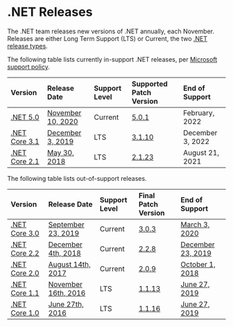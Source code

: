 
# .NET Releases

The .NET team releases new versions of .NET annually, each November. Releases are either Long Term Support (LTS) or Current, the two [.NET release types](release-policies.md).

The following table lists currently in-support .NET releases, per [Microsoft support policy](microsoft-support.md).

|  Version  |  Release Date | Support Level | Supported Patch Version | End of Support |
| :-- | :-- | :-- | :-- | :-- |
| [.NET 5.0](https://dotnet.microsoft.com/download/dotnet-core/5.0) | [November 10, 2020](https://devblogs.microsoft.com/dotnet/announcing-net-5-0/) | Current | [5.0.1](release-notes/5.0/README.md) | February, 2022 |
| [.NET Core 3.1](https://dotnet.microsoft.com/download/dotnet-core/3.1) | [December 3, 2019](https://devblogs.microsoft.com/dotnet/announcing-net-core-3-1/) | LTS | [3.1.10](release-notes/3.1/README.md) | December 3, 2022 |
| [.NET Core 2.1](https://dotnet.microsoft.com/download/dotnet-core/2.1) | [May 30, 2018](https://devblogs.microsoft.com/dotnet/announcing-net-core-2-1/) | LTS | [2.1.23](release-notes/2.1/README.md) | August 21, 2021 |

The following table lists out-of-support releases.

|  Version  |  Release Date | Support Level | Final Patch Version | End of Support |
| :-- | :-- | :-- | :-- | :-- |
| [.NET Core 3.0](https://dotnet.microsoft.com/download/dotnet-core/3.0) | [September 23, 2019](https://devblogs.microsoft.com/dotnet/announcing-net-core-3-0/) | Current | [3.0.3](release-notes/3.0/README.md) | [March 3, 2020](https://devblogs.microsoft.com/dotnet/net-core-3-0-end-of-life/) |
| [.NET Core 2.2](https://dotnet.microsoft.com/download/dotnet-core/2.2) | [December 4th, 2018](https://devblogs.microsoft.com/dotnet/announcing-net-core-2-2/) | Current | [2.2.8](release-notes/2.2/README.md) | [December 23, 2019](https://devblogs.microsoft.com/dotnet/net-core-2-2-will-reach-end-of-life-on-december-23-2019/) |
| [.NET Core 2.0](https://dotnet.microsoft.com/download/dotnet-core/2.0) | [August 14th, 2017](https://blogs.msdn.microsoft.com/dotnet/2017/08/14/announcing-net-core-2-0/) | Current | [2.0.9](release-notes/2.0/README.md) | [October 1, 2018](https://devblogs.microsoft.com/dotnet/net-core-2-0-will-reach-end-of-life-on-september-1-2018/) |
| [.NET Core 1.1](https://dotnet.microsoft.com/download/dotnet-core/1.1) | [November 16th, 2016](https://devblogs.microsoft.com/dotnet/announcing-net-core-1-1/) | LTS | [1.1.13](release-notes/1.1/README.md) | [June 27, 2019](https://devblogs.microsoft.com/dotnet/net-core-1-0-and-1-1-will-reach-end-of-life-on-june-27-2019/) |
| [.NET Core 1.0](https://dotnet.microsoft.com/download/dotnet-core/1.0) | [June 27th, 2016](https://devblogs.microsoft.com/dotnet/announcing-net-core-1-0/) | LTS | [1.1.16](release-notes/1.0/README.md) | [June 27, 2019](https://devblogs.microsoft.com/dotnet/net-core-1-0-and-1-1-will-reach-end-of-life-on-june-27-2019/) |
